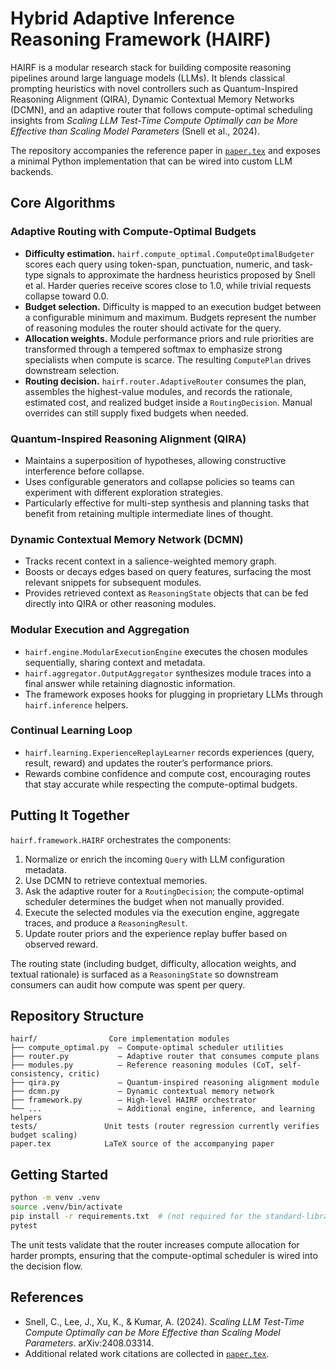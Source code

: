 # Hybrid Adaptive Inference Reasoning Framework (HAIRF)

HAIRF is a modular research stack for building composite reasoning pipelines around large language models (LLMs). It blends classical prompting heuristics with novel controllers such as Quantum-Inspired Reasoning Alignment (QIRA), Dynamic Contextual Memory Networks (DCMN), and an adaptive router that follows compute-optimal scheduling insights from *Scaling LLM Test-Time Compute Optimally can be More Effective than Scaling Model Parameters* (Snell et al., 2024).

The repository accompanies the reference paper in [`paper.tex`](paper.tex) and exposes a minimal Python implementation that can be wired into custom LLM backends.

## Core Algorithms

### Adaptive Routing with Compute-Optimal Budgets
- **Difficulty estimation.** `hairf.compute_optimal.ComputeOptimalBudgeter` scores each query using token-span, punctuation, numeric, and task-type signals to approximate the hardness heuristics proposed by Snell et al. Harder queries receive scores close to 1.0, while trivial requests collapse toward 0.0.
- **Budget selection.** Difficulty is mapped to an execution budget between a configurable minimum and maximum. Budgets represent the number of reasoning modules the router should activate for the query.
- **Allocation weights.** Module performance priors and rule priorities are transformed through a tempered softmax to emphasize strong specialists when compute is scarce. The resulting `ComputePlan` drives downstream selection.
- **Routing decision.** `hairf.router.AdaptiveRouter` consumes the plan, assembles the highest-value modules, and records the rationale, estimated cost, and realized budget inside a `RoutingDecision`. Manual overrides can still supply fixed budgets when needed.

### Quantum-Inspired Reasoning Alignment (QIRA)
- Maintains a superposition of hypotheses, allowing constructive interference before collapse.
- Uses configurable generators and collapse policies so teams can experiment with different exploration strategies.
- Particularly effective for multi-step synthesis and planning tasks that benefit from retaining multiple intermediate lines of thought.

### Dynamic Contextual Memory Network (DCMN)
- Tracks recent context in a salience-weighted memory graph.
- Boosts or decays edges based on query features, surfacing the most relevant snippets for subsequent modules.
- Provides retrieved context as `ReasoningState` objects that can be fed directly into QIRA or other reasoning modules.

### Modular Execution and Aggregation
- `hairf.engine.ModularExecutionEngine` executes the chosen modules sequentially, sharing context and metadata.
- `hairf.aggregator.OutputAggregator` synthesizes module traces into a final answer while retaining diagnostic information.
- The framework exposes hooks for plugging in proprietary LLMs through `hairf.inference` helpers.

### Continual Learning Loop
- `hairf.learning.ExperienceReplayLearner` records experiences (query, result, reward) and updates the router’s performance priors.
- Rewards combine confidence and compute cost, encouraging routes that stay accurate while respecting the compute-optimal budgets.

## Putting It Together

`hairf.framework.HAIRF` orchestrates the components:
1. Normalize or enrich the incoming `Query` with LLM configuration metadata.
2. Use DCMN to retrieve contextual memories.
3. Ask the adaptive router for a `RoutingDecision`; the compute-optimal scheduler determines the budget when not manually provided.
4. Execute the selected modules via the execution engine, aggregate traces, and produce a `ReasoningResult`.
5. Update router priors and the experience replay buffer based on observed reward.

The routing state (including budget, difficulty, allocation weights, and textual rationale) is surfaced as a `ReasoningState` so downstream consumers can audit how compute was spent per query.

## Repository Structure

```
hairf/                Core implementation modules
├── compute_optimal.py  – Compute-optimal scheduler utilities
├── router.py           – Adaptive router that consumes compute plans
├── modules.py          – Reference reasoning modules (CoT, self-consistency, critic)
├── qira.py             – Quantum-inspired reasoning alignment module
├── dcmn.py             – Dynamic contextual memory network
├── framework.py        – High-level HAIRF orchestrator
└── ...                 – Additional engine, inference, and learning helpers
tests/               Unit tests (router regression currently verifies budget scaling)
paper.tex            LaTeX source of the accompanying paper
```

## Getting Started

```bash
python -m venv .venv
source .venv/bin/activate
pip install -r requirements.txt  # (not required for the standard-library-only demo)
pytest
```

The unit tests validate that the router increases compute allocation for harder prompts, ensuring that the compute-optimal scheduler is wired into the decision flow.

## References

- Snell, C., Lee, J., Xu, K., & Kumar, A. (2024). *Scaling LLM Test-Time Compute Optimally can be More Effective than Scaling Model Parameters*. arXiv:2408.03314.
- Additional related work citations are collected in [`paper.tex`](paper.tex).
